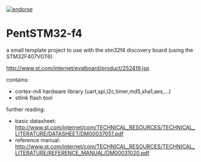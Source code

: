 [![endorse](http://api.coderwall.com/sebseb7/endorsecount.png)](http://coderwall.com/sebseb7)

# PentSTM32-f4 

a small template project to use with the stm32f4 discovery board (using the STM32F407VGT6)

http://www.st.com/internet/evalboard/product/252419.jsp

contains:

* cortex-m4 hardware library (uart,spi,i2c,timer,md5,sha1,aes,...)
* stlink flash tool



further reading:

* basic datasheet: http://www.st.com/internet/com/TECHNICAL_RESOURCES/TECHNICAL_LITERATURE/DATASHEET/DM00037051.pdf
* reference manual: http://www.st.com/internet/com/TECHNICAL_RESOURCES/TECHNICAL_LITERATURE/REFERENCE_MANUAL/DM00031020.pdf


